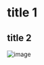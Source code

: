 
# title 1
## title 2
![image](https://user-images.githubusercontent.com/16875363/146302591-4f11c56a-d869-430f-94cd-d8b90133f0ad.png)
